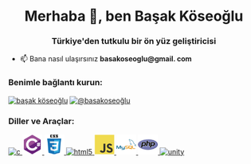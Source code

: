 <h1 align="center">Merhaba 👋, ben Başak Köseoğlu</h1>
<h3 align="center">Türkiye'den tutkulu bir ön yüz geliştiricisi</h3>

- 📫 Bana nasıl ulaşırsınız **basakoseoglu@gmail. com**

<h3 align="left">Benimle bağlantı kurun:</h3>
<p align="left">
<a href="[https://linkedin.com/in/başak köseoğlu](https://www.linkedin.com/in/basakoseoglu/)" target="blank" ><img align = "center" src = "https://raw.githubusercontent.com/rahuldkjain/github-profile-readme-generator/master/src/images/icons/Social/linked-in-alt.svg" alt ="başak köseoğlu" height = "30" genişlik = "40" /></a>
<a href = "https://instagram.com/@basakoseoglu" target = "boş"><img align = "center" src = "https://raw.githubusercontent.com/rahuldkjain/github-profile-readme-generator/master/src/images/icons/Social /instagram.svg" alt = "@basakoseoğlu" yükseklik = "30" genişlik = "40" /></a>
</p>

<h3 align="left">Diller ve Araçlar:</h3>
<p align = "left"> <a href = "https://www.cprogramming.com/" target = "_blank" rel = "noreferrer"> <img src = "https://raw.githubusercontent.com/ devicons/devicon/master/icons/c/c-original.svg" alt = "c" width = "40" height = "40"/> </a> <a href = "https://www.w3schools. com/cs/" target = "_blank" rel = "noreferrer"> <img src = "https://raw.githubusercontent.com/devicons/devicon/master/icons/csharp/csharp-original.svg" alt = " csharp" width = "40" height = "40"/> </a> <a href = "https://www.w3schools.com/css/" target = "_blank" rel = "noreferrer"> <img src = "https://raw.githubusercontent.com/devicons/devicon/master/icons/css3/css3-original-wordmark.svg" alt = "css3" width = "40" height = "40"/> </a> <a href ="https://www.w3.org/html/" target = "_blank" rel = "noreferrer"> <img src = "https://raw.githubusercontent.com/devicons/devicon/master/icons/html5 /html5-original-wordmark.svg" alt = "html5" width = "40" height = "40"/> </a> <a href = "https://developer.mozilla.org/en-US/docs /Web/JavaScript" target = "_blank" rel = "noreferrer"> <img src = "https://raw.githubusercontent.com/devicons/devicon/master/icons/javascript/javascript-original.svg" alt = "javascript" width = "40" height = "40"/> </a> <a href = "https://www.mysql.com/" target = "_blank" rel = "noreferrer"> <img src = "https://raw.githubusercontent.com/devicons/devicon/master/icons/mysql/mysql-original-wordmark.svg" alt = "mysql" width = "40" height = "40"/> </a> <a href = "https://www.php.net" target = "_blank" rel = "noreferrer"> <img src = "https://raw.githubusercontent.com/devicons/devicon/master /icons/php/php-original.svg" alt = "php" width = "40" height = "40"/> </a> <a href = "https://unity.com/" target = "_blank" rel = "noreferrer"> <img src = "https://www.vectorlogo.zone/logos/unity3d/unity3d-icon.svg" alt = "unity" width = "40" yükseklik ="40"/> </a> </p>


